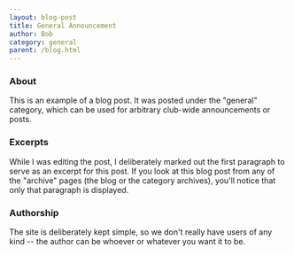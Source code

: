 ```yaml
---
layout: blog-post
title: General Announcement
author: Bob 
category: general
parent: /blog.html
---
```


### About

This is an example of a blog post. It was posted under the 
"general" category, which can be used for arbitrary club-wide
announcements or posts.

<!--more-->

### Excerpts

While I was editing the post, I deliberately marked out the 
first paragraph to serve as an excerpt for this post. If you
look at this blog post from any of the "archive" pages 
(the blog or the category archives), you'll notice that 
only that paragraph is displayed.

### Authorship

The site is deliberately kept simple, so we don't really have
users of any kind -- the author can be whoever or whatever
you want it to be.

